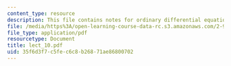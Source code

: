 ```yaml
---
content_type: resource
description: This file contains notes for ordinary differential equations.
file: /media/https%3A/open-learning-course-data-rc.s3.amazonaws.com/2-993j-introduction-to-numerical-analysis-for-engineering-13-002j-spring-2005/35f6d3f7c5fec6c8b26871ae86800702_lect_10.pdf
file_type: application/pdf
resourcetype: Document
title: lect_10.pdf
uid: 35f6d3f7-c5fe-c6c8-b268-71ae86800702
---
```

